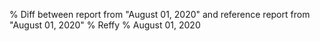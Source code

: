% Diff between report from "August 01, 2020" and reference report from "August 01, 2020"
% Reffy
% August 01, 2020


